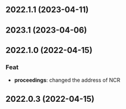 ## 2022.1.1 (2023-04-11)

## 2023.1 (2023-04-06)

## 2022.1.0 (2022-04-15)

### Feat

- **proceedings**: changed the address of NCR

## 2022.0.3 (2022-04-15)
